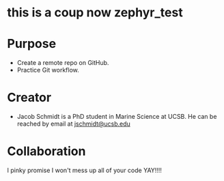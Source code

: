 # this is a coup now zephyr_test

# Purpose
- Create a remote repo on GitHub.
- Practice Git workflow.

# Creator
- Jacob Schmidt is a PhD student in Marine Science at UCSB. He can be reached by email at [jschmidt@ucsb.edu](mailto:jschmidt@ucsb.edu)

# Collaboration
I pinky promise I won't mess up all of your code
  YAY!!!!